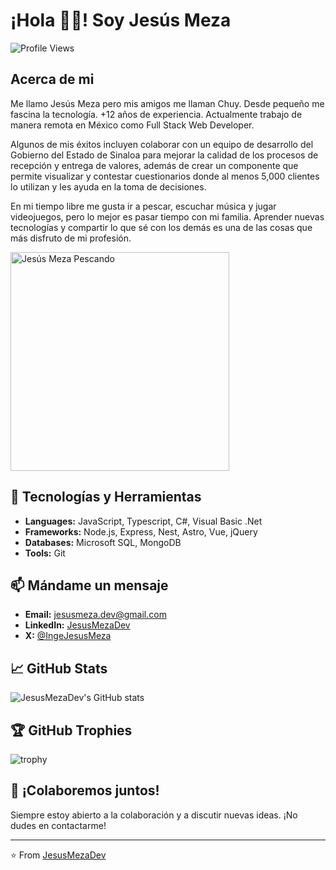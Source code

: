 <!--
**JesusMezaDev/JesusMezaDev** is a ✨ _special_ ✨ repository because its `README.md` (this file) appears on your GitHub profile.

Here are some ideas to get you started:

- 🔭 I’m currently working on ...
- 🌱 I’m currently learning ...
- 👯 I’m looking to collaborate on ...
- 🤔 I’m looking for help with ...
- 💬 Ask me about ...
- 📫 How to reach me: ...
- 😄 Pronouns: ...
- ⚡ Fun fact: ...
-->

# ¡Hola 👋🏻! Soy Jesús Meza

![Profile Views](https://komarev.com/ghpvc/?username=JesusMezaDev)

## Acerca de mi

Me llamo Jesús Meza pero mis amigos me llaman Chuy. Desde pequeño me fascina la tecnología. +12 años de experiencia. Actualmente trabajo de manera remota en México como Full Stack Web Developer.

Algunos de mis éxitos incluyen colaborar con un equipo de desarrollo del Gobierno del Estado de Sinaloa para mejorar la calidad de los procesos de recepción y entrega de valores, además de crear un componente que permite visualizar y contestar cuestionarios donde al menos 5,000 clientes lo utilizan y les ayuda en la toma de decisiones.

En mi tiempo libre me gusta ir a pescar, escuchar música y jugar videojuegos, pero lo mejor es pasar tiempo con mi familia. Aprender nuevas tecnologías y compartir lo que sé con los demás es una de las cosas que más disfruto de mi profesión.

<img src="https://jesusmeza.dev/images/MeFishing.webp" alt="Jesús Meza Pescando" height="350">

## 🔧 Tecnologías y Herramientas

- **Languages:** JavaScript, Typescript, C#, Visual Basic .Net
- **Frameworks:** Node.js, Express, Nest, Astro, Vue, jQuery
- **Databases:** Microsoft SQL, MongoDB
- **Tools:** Git

## 📫 Mándame un mensaje

- **Email:** jesusmeza.dev@gmail.com
- **LinkedIn:** [JesusMezaDev](https://www.linkedin.com/in/jesusmezadev)
- **X:** [@IngeJesusMeza](https://x.com/ingejesusmeza)

## 📈 GitHub Stats

![JesusMezaDev's GitHub stats](https://github-readme-stats.vercel.app/api?username=JesusMezaDev&show_icons=true&theme=radical)

## 🏆 GitHub Trophies

![trophy](https://github-profile-trophy.vercel.app/?username=JesusMezaDev&theme=onedark)

## 💬 ¡Colaboremos juntos!

Siempre estoy abierto a la colaboración y a discutir nuevas ideas. ¡No dudes en contactarme!

---

⭐️ From [JesusMezaDev](https://github.com/JesusMezaDev)

